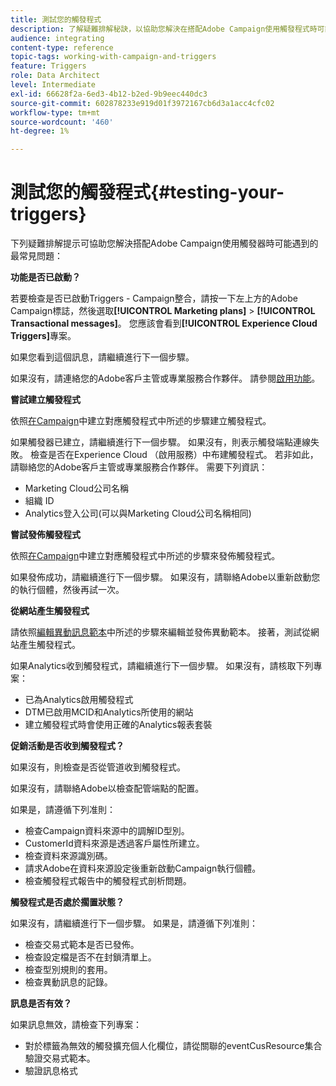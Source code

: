 ```yaml
---
title: 測試您的觸發程式
description: 了解疑難排解秘訣，以協助您解決在搭配Adobe Campaign使用觸發程式時可能遇到的最常見問題。
audience: integrating
content-type: reference
topic-tags: working-with-campaign-and-triggers
feature: Triggers
role: Data Architect
level: Intermediate
exl-id: 66628f2a-6ed3-4b12-b2ed-9b9eec440dc3
source-git-commit: 602878233e919d01f3972167cb6d3a1acc4cfc02
workflow-type: tm+mt
source-wordcount: '460'
ht-degree: 1%

---
```


# 測試您的觸發程式{#testing-your-triggers}

下列疑難排解提示可協助您解決搭配Adobe Campaign使用觸發器時可能遇到的最常見問題：

**功能是否已啟動？**

若要檢查是否已啟動Triggers - Campaign整合，請按一下左上方的Adobe Campaign標誌，然後選取&#x200B;**[!UICONTROL Marketing plans]** > **[!UICONTROL Transactional messages]**。 您應該會看到&#x200B;**[!UICONTROL Experience Cloud Triggers]**&#x200B;專案。

如果您看到這個訊息，請繼續進行下一個步驟。

如果沒有，請連絡您的Adobe客戶主管或專業服務合作夥伴。 請參閱[啟用功能](../../integrating/using/configuring-triggers-in-experience-cloud.md#activating-the-functionality)。

**嘗試建立觸發程式**

依照[在Campaign](../../integrating/using/using-triggers-in-campaign.md#creating-a-mapped-trigger-in-campaign)中建立對應觸發程式中所述的步驟建立觸發程式。

如果觸發器已建立，請繼續進行下一個步驟。 如果沒有，則表示觸發端點連線失敗。 檢查是否在Experience Cloud （啟用服務）中布建觸發程式。 若非如此，請聯絡您的Adobe客戶主管或專業服務合作夥伴。 需要下列資訊：

* Marketing Cloud公司名稱
* 組織 ID
* Analytics登入公司(可以與Marketing Cloud公司名稱相同)

**嘗試發佈觸發程式**

依照[在Campaign](../../integrating/using/using-triggers-in-campaign.md#creating-a-mapped-trigger-in-campaign)中建立對應觸發程式中所述的步驟來發佈觸發程式。

如果發佈成功，請繼續進行下一個步驟。 如果沒有，請聯絡Adobe以重新啟動您的執行個體，然後再試一次。

**從網站產生觸發程式**

請依照[編輯異動訊息範本](../../integrating/using/using-triggers-in-campaign.md#editing-the-transactional-message-template)中所述的步驟來編輯並發佈異動範本。 接著，測試從網站產生觸發程式。

如果Analytics收到觸發程式，請繼續進行下一個步驟。 如果沒有，請核取下列專案：

* 已為Analytics啟用觸發程式
* DTM已啟用MCID和Analytics所使用的網站
* 建立觸發程式時會使用正確的Analytics報表套裝

**促銷活動是否收到觸發程式？**

如果沒有，則檢查是否從管道收到觸發程式。

如果沒有，請聯絡Adobe以檢查配管端點的配置。

如果是，請遵循下列准則：

* 檢查Campaign資料來源中的調解ID型別。
* CustomerId資料來源是透過客戶屬性所建立。
* 檢查資料來源識別碼。
* 請求Adobe在資料來源設定後重新啟動Campaign執行個體。
* 檢查觸發程式報告中的觸發程式剖析問題。

**觸發程式是否處於擱置狀態？**

如果沒有，請繼續進行下一個步驟。 如果是，請遵循下列准則：

* 檢查交易式範本是否已發佈。
* 檢查設定檔是否不在封鎖清單上。
* 檢查型別規則的套用。
* 檢查異動訊息的記錄。

**訊息是否有效？**

如果訊息無效，請檢查下列專案：

* 對於標籤為無效的觸發擴充個人化欄位，請從關聯的eventCusResource集合驗證交易式範本。
* 驗證訊息格式
